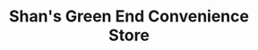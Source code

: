 ---
title: "Shan's Green End Convenience Store"
url: /cambridge/shans-green-end-convenience-store/
shop: convenience
---